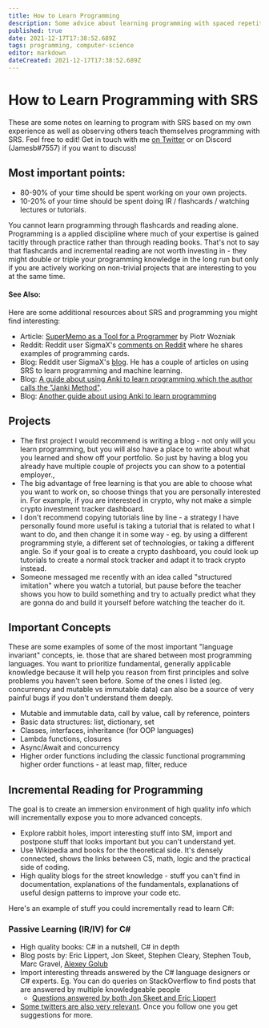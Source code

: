 ```yaml
---
title: How to Learn Programming
description: Some advice about learning programming with spaced repetition.
published: true
date: 2021-12-17T17:38:52.689Z
tags: programming, computer-science
editor: markdown
dateCreated: 2021-12-17T17:38:52.689Z
---
```


# How to Learn Programming with SRS

These are some notes on learning to program with SRS based on my own experience as well as observing others teach themselves programming with SRS. Feel free to edit! Get in touch with me [on Twitter](https://twitter.com/experilearning) or on Discord (Jamesb#7557) if you want to discuss!

## Most important points:

- 80-90% of your time should be spent working on your own projects.
- 10-20% of your time should be spent doing IR / flashcards / watching lectures or tutorials.

You cannot learn programming through flashcards and reading alone. Programming is a applied discipline where much of your expertise is gained tacitly through practice rather than through reading books. That's not to say that flashcards and incremental reading are not worth investing in - they might double or triple your programming knowledge in the long run but only if you are actively working on non-trivial projects that are interesting to you at the same time.

#### See Also:

Here are some additional resources about SRS and programming you might find interesting:

- Article: [SuperMemo as a Tool for a Programmer](https://supermemo.guru/wiki/SuperMemo_as_a_tool_for_a_programmer) by Piotr Wozniak
- Reddit: Reddit user SigmaX's [comments on Reddit](https://www.reddit.com/user/SigmaX/) where he shares examples of programming cards.
- Blog: Reddit user SigmaX's [blog](https://ericsiggyscott.medium.com). He has a couple of articles on using SRS to learn programming and machine learning.
- Blog: [A guide about using Anki to learn programming which the author calls the "Janki Method"](https://www.jackkinsella.ie/articles/janki-method).
- Blog: [Another guide about using Anki to learn programming](https://sive.rs/srs)

## Projects

- The first project I would recommend is writing a blog - not only will you learn programming, but you will also have a place to write about what you learned and show off your portfolio. So just by having a blog you already have multiple couple of projects you can show to a potential employer.,
- The big advantage of free learning is that you are able to choose what you want to work on, so choose things that you are personally interested in. For example, if you are interested in crypto, why not make a simple crypto investment tracker dashboard.
- I don't recommend copying tutorials line by line - a strategy I have personally found more useful is taking a tutorial that is related to what I want to do, and then change it in some way - eg. by  using a different programming style, a different set of technologies, or taking a different angle. So if your goal is to create a crypto dashboard, you could look up tutorials to create a normal stock tracker and adapt it to track crypto instead.
- Someone messaged me recently with an idea called "structured imitation" where you watch a tutorial, but pause before the teacher shows you how to build something and try to actually predict what they are gonna do and build it yourself before watching the teacher do it. 


## Important Concepts

These are some examples of some of the most important "language invariant" concepts, ie. those that are shared between most programming languages. You want to prioritize fundamental, generally applicable knowledge because it will help you reason from first principles and solve problems you haven't seen before. Some of the ones I listed (eg. concurrency and mutable vs immutable data) can also be a source of very painful bugs if you don't understand them deeply.

- Mutable and immutable data, call by value, call by reference, pointers
- Basic data structures: list, dictionary, set
- Classes, interfaces, inheritance (for OOP languages)
- Lambda functions, closures
- Async/Await and concurrency
- Higher order functions including the classic functional programming higher order functions - at least map, filter, reduce

## Incremental Reading for Programming

The goal is to create an immersion environment of high quality info which will incrementally expose you to more advanced concepts.

- Explore rabbit holes, import interesting stuff into SM, import and postpone stuff that looks important but you can't understand yet.
- Use Wikipedia and books for the theoretical side. It's densely connected, shows the links between CS, math, logic and the practical side of coding.
- High quality blogs for the street knowledge - stuff you can't find in documentation, explanations of the fundamentals, explanations of useful design patterns to improve your code etc.

Here's an example of stuff you could incrementally read to learn C#:

### Passive Learning (IR/IV) for C#

- High quality books: C# in a nutshell, C# in depth
- Blog posts by: Eric Lippert, Jon Skeet, Stephen Cleary, Stephen Toub, Marc Gravel, [Alexey Golub](https://tyrrrz.me/)
- Import interesting threads answered by the C# language designers or C# experts. Eg. You can do queries on StackOverflow to find posts that are answered by multiple knowledgeable people
    - [Questions answered by both Jon Skeet and Eric Lippert](https://data.stackexchange.com/stackoverflow/query/166045/questions-that-have-been-answered-by-both-jon-skeet-and-eric-lippert)
- [Some twitters are also very relevant](https://twitter.com/EgorBo/status/1305986533154000904). Once you follow one you get suggestions for more.
